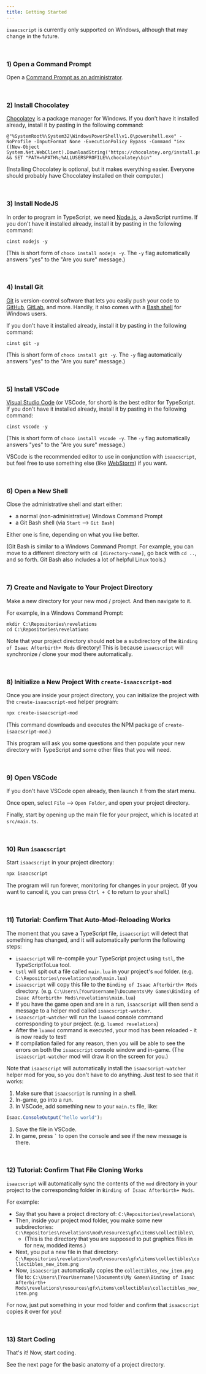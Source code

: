 ```yaml
---
title: Getting Started
---
```


`isaacscript` is currently only supported on Windows, although that may change in the future.

<br />

### 1) Open a Command Prompt

Open a [Command Prompt as an administrator](https://www.howtogeek.com/194041/how-to-open-the-command-prompt-as-administrator-in-windows-8.1/).

<br />

### 2) Install Chocolatey

[Chocolatey](https://chocolatey.org/install) is a package manager for Windows. If you don't have it installed already, install it by pasting in the following command:

```batch
@"%SystemRoot%\System32\WindowsPowerShell\v1.0\powershell.exe" -NoProfile -InputFormat None -ExecutionPolicy Bypass -Command "iex ((New-Object System.Net.WebClient).DownloadString('https://chocolatey.org/install.ps1'))" && SET "PATH=%PATH%;%ALLUSERSPROFILE%\chocolatey\bin"
```

(Installing Chocolatey is optional, but it makes everything easier. Everyone should probably have Chocolatey installed on their computer.)

<br />

### 3) Install NodeJS

In order to program in TypeScript, we need [Node.js](https://nodejs.org/en/), a JavaScript runtime. If you don't have it installed already, install it by pasting in the following command:

```batch
cinst nodejs -y
```

(This is short form of `choco install nodejs -y`. The `-y` flag automatically answers "yes" to the "Are you sure" message.)

<br />

### 4) Install Git

[Git](https://git-scm.com/) is version-control software that lets you easily push your code to [GitHub](https://github.com/), [GitLab](https://about.gitlab.com/), and more. Handily, it also comes with a [Bash shell](<https://en.wikipedia.org/wiki/Bash_(Unix_shell)>) for Windows users.

If you don't have it installed already, install it by pasting in the following command:

```batch
cinst git -y
```

(This is short form of `choco install git -y`. The `-y` flag automatically answers "yes" to the "Are you sure" message.)

<br />

### 5) Install VSCode

[Visual Studio Code](https://code.visualstudio.com/) (or VSCode, for short) is the best editor for TypeScript. If you don't have it installed already, install it by pasting in the following command:

```batch
cinst vscode -y
```

(This is short form of `choco install vscode -y`. The `-y` flag automatically answers "yes" to the "Are you sure" message.)

VSCode is the recommended editor to use in conjunction with `isaacscript`, but feel free to use something else (like [WebStorm](https://www.jetbrains.com/webstorm/)) if you want.

<br />

### 6) Open a New Shell

Close the administrative shell and start either:

- a normal (non-administrative) Windows Command Prompt
- a Git Bash shell (via `Start` --> `Git Bash`)

Either one is fine, depending on what you like better.

(Git Bash is similar to a Windows Command Prompt. For example, you can move to a different directory with `cd [directory-name]`, go back with `cd ..`, and so forth. Git Bash also includes a lot of helpful Linux tools.)

<br />

### 7) Create and Navigate to Your Project Directory

Make a new directory for your new mod / project. And then navigate to it.

For example, in a Windows Command Prompt:

```batch
mkdir C:\Repositories\revelations
cd C:\Repositories\revelations
```

Note that your project directory should **not** be a subdirectory of the `Binding of Isaac Afterbirth+ Mods` directory! This is because `isaacscript` will synchronize / clone your mod there automatically.

<br />

### 8) Initialize a New Project With `create-isaacscript-mod`

Once you are inside your project directory, you can initialize the project with the `create-isaacscript-mod` helper program:

```bash
npx create-isaacscript-mod
```

(This command downloads and executes the NPM package of `create-isaacscript-mod`.)

This program will ask you some questions and then populate your new directory with TypeScript and some other files that you will need.

<br />

### 9) Open VSCode

If you don't have VSCode open already, then launch it from the start menu.

Once open, select `File` --> `Open Folder`, and open your project directory.

Finally, start by opening up the main file for your project, which is located at `src/main.ts`.

<br />

### 10) Run `isaacscript`

Start `isaacscript` in your project directory:

```bash
npx isaacscript
```

The program will run forever, monitoring for changes in your project. (If you want to cancel it, you can press `Ctrl + C` to return to your shell.)

<br />

### 11) Tutorial: Confirm That Auto-Mod-Reloading Works

The moment that you save a TypeScript file, `isaacscript` will detect that something has changed, and it will automatically perform the following steps:

- `isaacscript` will re-compile your TypeScript project using `tstl`, the TypeScriptToLua tool.
- `tstl` will spit out a file called `main.lua` in your project's `mod` folder. (e.g. `C:\Repositories\revelations\mod\main.lua`)
- `isaacscript` will copy this file to the `Binding of Isaac Afterbirth+ Mods` directory. (e.g. `C:\Users\[YourUsername]\Documents\My Games\Binding of Isaac Afterbirth+ Mods\revelations\main.lua`)
- If you have the game open and are in a run, `isaacscript` will then send a message to a helper mod called `isaacscript-watcher`.
- `isaacscript-watcher` will run the `luamod` console command corresponding to your project. (e.g. `luamod revelations`)
- After the `luamod` command is executed, your mod has been reloaded - it is now ready to test!
- If compilation failed for any reason, then you will be able to see the errors on both the `isaacscript` console window and in-game. (The `isaacscript-watcher` mod will draw it on the screen for you.)

Note that `isaacscript` will automatically install the `isaacscript-watcher` helper mod for you, so you don't have to do anything. Just test to see that it works:

1. Make sure that `isaacscript` is running in a shell.
1. In-game, go into a run.
1. In VSCode, add something new to your `main.ts` file, like:

```typescript
Isaac.ConsoleOutput("hello world");
```

1. Save the file in VSCode.
1. In game, press <code>`</code> to open the console and see if the new message is there.

<br />

### 12) Tutorial: Confirm That File Cloning Works

`isaacscript` will automatically sync the contents of the `mod` directory in your project to the corresponding folder in `Binding of Isaac Afterbirth+ Mods`.

For example:
- Say that you have a project directory of: `C:\Repositories\revelations\`
- Then, inside your project mod folder, you make some new subdirectories: `C:\Repositories\revelations\mod\resources\gfx\items\collectibles\`
  - (This is the directory that you are supposed to put graphics files in for new, modded items.)
- Next, you put a new file in that directory: `C:\Repositories\revelations\mod\resources\gfx\items\collectibles\collectibles_new_item.png`
- Now, `isaacscript` automatically copies the `collectibles_new_item.png` file to: `C:\Users\[YourUsername]\Documents\My Games\Binding of Isaac Afterbirth+ Mods\revelations\resources\gfx\items\collectibles\collectibles_new_item.png`

For now, just put something in your mod folder and confirm that `isaacscript` copies it over for you!

<br />

### 13) Start Coding

That's it! Now, start coding.

See the next page for the basic anatomy of a project directory.
